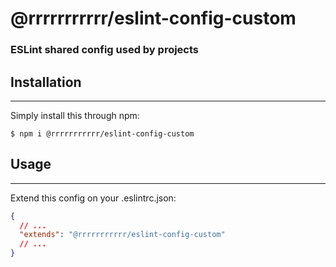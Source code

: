 # @rrrrrrrrrrr/eslint-config-custom

### ESLint shared config used by projects

## Installation

---

Simply install this through npm:

```shell
$ npm i @rrrrrrrrrrr/eslint-config-custom
```

## Usage

---

Extend this config on your .eslintrc.json:

```json
{
  // ...
  "extends": "@rrrrrrrrrrr/eslint-config-custom"
  // ...
}
```
